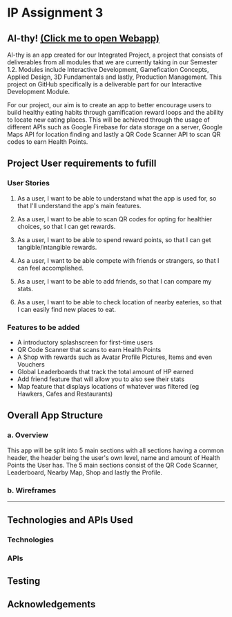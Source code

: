 # IP Assignment 3

## Al-thy! [(Click me to open Webapp)](https://philkwek.github.io/IP_assignment3_althy/)

Al-thy is an app created for our Integrated Project, a project that consists of deliverables from all modules that we are currently taking in our Semester 1.2. Modules include Interactive Development, Gamefication Concepts, Applied Design, 3D Fundamentals and lastly, Production Management. This project on GitHub specifically is a deliverable part for our Interactive Development Module.

For our project, our aim is to create an app to better encourage users to build healthy eating habits through gamification reward loops and the ability to locate new eating places. This will be achieved through the usage of different APIs such as Google Firebase for data storage on a server, Google Maps API for location finding and lastly a QR Code Scanner API to scan QR codes to earn Health Points.

## Project User requirements to fufill

### User Stories

1. As a user, I want to be able to understand what the app is used for, so that I'll understand the app's main features.

2. As a user, I want to be able to scan QR codes for opting for healthier choices, so that I can get rewards.

3. As a user, I want to be able to spend reward points, so that I can get tangible/intangible rewards.

4. As a user, I want to be able compete with friends or strangers, so that I can feel accomplished.

5. As a user, I want to be able to add friends, so that I can compare my stats.

6. As a user, I want to be able to check location of nearby eateries, so that I can easily find new places to eat.

### Features to be added 

- A introductory splashscreen for first-time users
- QR Code Scanner that scans to earn Health Points
- A Shop with rewards such as Avatar Profile Pictures, Items and even Vouchers
- Global Leaderboards that track the total amount of HP earned
- Add friend feature that will allow you to also see their stats
- Map feature that displays locations of whatever was filtered (eg Hawkers, Cafes and Restaurants)

## Overall App Structure

### a. Overview

This app will be split into 5 main sections with all sections having a common header, the header being the user's own level, name and amount of Health Points the User has. The 5 main sections consist of the QR Code Scanner, Leaderboard, Nearby Map, Shop and lastly the Profile.

### b. Wireframes

---

## Technologies and APIs Used

### Technologies

### APIs

## Testing

## Acknowledgements
